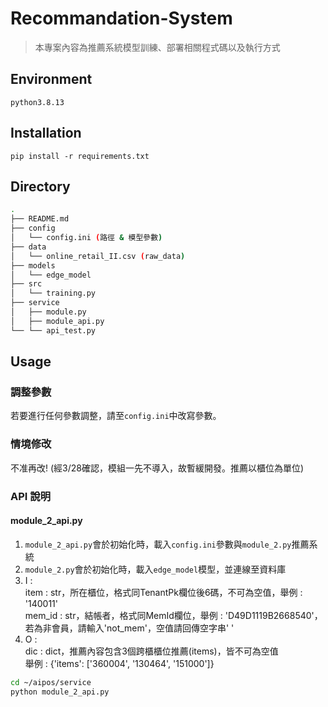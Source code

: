# Recommandation-System

> 本專案內容為推薦系統模型訓練、部署相關程式碼以及執行方式

## Environment
`python3.8.13`


## Installation

`pip install -r requirements.txt`


## Directory

```bash
.
├── README.md
├── config
│   └── config.ini (路徑 & 模型參數)
├── data
│   └── online_retail_II.csv (raw_data)
├── models
│   └── edge_model  
├── src
│   └── training.py
├── service
│   ├── module.py 
│   ├── module_api.py
└── └── api_test.py 
```

## Usage

### 調整參數

若要進行任何參數調整，請至`config.ini`中改寫參數。

### 情境修改  

不准再改! (經3/28確認，模組一先不導入，故暫緩開發。推薦以櫃位為單位)

### API 說明
#### module_2_api.py
1. `module_2_api.py`會於初始化時，載入`config.ini`參數與`module_2.py`推薦系統
2. `module_2.py`會於初始化時，載入`edge_model`模型，並連線至資料庫
3. I :  
   item : str，所在櫃位，格式同TenantPk欄位後6碼，不可為空值，舉例 : '140011'  
   mem_id : str，結帳者，格式同MemId欄位，舉例 : 'D49D1119B2668540'，若為非會員，請輸入'not_mem'，空值請回傳空字串' '  
4. O :  
   dic : dict，推薦內容包含3個跨櫃櫃位推薦(items)，皆不可為空值  
   舉例 : {'items': ['360004', '130464', '151000']}  
```bash
cd ~/aipos/service
python module_2_api.py
```
